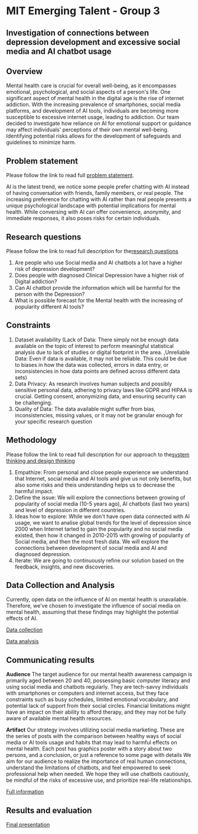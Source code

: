 # MIT Emerging Talent - Group 3

## Investigation of connections between depression development and excessive social media and AI chatbot usage

## Overview
Mental health care is crucial for overall well-being, as it encompasses emotional, 
psychological, and social aspects of a person's life. One significant aspect of mental health in the digital age is the rise of internet 
addiction. With the increasing prevalence of smartphones, social media platforms, and 
development of AI tools, individuals are becoming more susceptible to excessive internet
usage, leading to addiction. Our team decided to investigate how reliance on AI for emotional support or guidance may
affect individuals' perceptions of their own mental well-being. Identifying potential
risks allows for the development of safeguards and guidelines to minimize harm.

## Problem statement
Please follow the link to read full [problem statement](https://github.com/MIT-Emerging-Talent/2024-group-03-cdsp/blob/main/milestones/1.problem_identification/problem_identification.md).

AI is the latest trend, we notice some people prefer chatting with AI instead of having
conversation with friends, family members, or real people.
The increasing preference for chatting with AI rather than real people presents a unique
psychological landscape with potential implications for mental health. While conversing
with AI can offer convenience, anonymity, and immediate responses, it also poses risks
for certain individuals.

## Research questions
Please follow the link to read full description 
for the[research questions](https://github.com/MIT-Emerging-Talent/2024-group-03-cdsp/blob/main/milestones/1.problem_identification/research_question.md)

1. Are people who use Social media and AI chatbots a lot have a higher risk of depression development?
2. Does people with diagnosed Clinical Depression have a higher risk of Digital addiction?
3. Can AI chatbot provide the information which will be harmful for the person with the Depression?
4. What is possible forecast for the Mental health with the increasing of popularity different AI tools?

## Constraints 
1. Dataset availability (Lack of Data: There simply  not be enough data available on the topic of interest to perform meaningful statistical analysis due to lack of studies or digital footprint in the area.
,Unreliable Data: Even if data is available, it may not be reliable. This could be due to biases in how the data was collected, errors in data entry, or inconsistencies in how data points are defined across different data sets)
2. Data Privacy: As research involves human subjects and possibly sensitive personal data, adhering to privacy laws like GDPR and HIPAA is crucial. Getting consent, anonymizing data, and ensuring security can be challenging.
3. Quality of Data: The data available might suffer from bias, inconsistencies, missing values, or it may not be granular enough for your specific research question

## Methodology

Please follow the link to read full description for 
our approach to the[system thinking and design thinking](https://github.com/MIT-Emerging-Talent/2024-group-11-cdsp/blob/main/milestone/milestone_1/system_design_thinking.md)

1. Empathize: From personal and close people experience we understand that Internet, social media
and AI tools and give us not only benefits, but also some risks and theis understanding helps
us to decrease the harmful impact. 
2. Define the issue: We will explore the connections between growing of popularity of
social media (10-5 years ago), AI chatbots (last two years) and level of depression in different
countries.
3. Ideas how to explore: While we don't have open data connected with AI usage, we want to analise
global trends for the level of depression since 2000 when Internet tarted to gain the popularity
and no social media existed, then how it changed in 2010-2015 with growing of popularity of Social
media, and then the most fresh data. We will explore the connections between development of social
media and AI and diagnosed depression.
4. Iterate: We are going to continuously refine our solution based on the feedback, insights, and
new discoveries.

## Data Collection and Analysis
Currently, open data on the influence of AI on mental health is unavailable. 
Therefore, we've chosen to investigate the influence of social media on mental 
health, assuming that these findings may highlight the potential effects of AI.
 
[Data collection](2_data_collection)

[Data analysis](3_data_analysis)

## Communicating results
**Audience**
The target audience for our mental health awareness campaign is primarily aged between 
20 and 40, possessing basic computer literacy and using social media and chatbots regularly. 
They are tech-savvy individuals with smartphones or computers and internet access, but they 
face constraints such as busy schedules, limited emotional vocabulary, and potential lack of 
support from their social circles. 
Financial limitations might have an impact on their ability to afford therapy, and they may 
not be fully aware of available mental health resources. 

**Artifact**
Our strategy involves utilizing social media marketing. These are the series of posts with 
the comparison between healthy ways of social media or AI tools usage and habits that may 
lead to harmful effects on mental health. Each post has graphics poster with a story about 
two persons, and a conclusion, or just a reference to some page with details
We aim for our audience to realize the importance of real human connections, understand the 
limitations of chatbots, and feel empowered to seek professional help when needed. We hope 
they will use chatbots cautiously, be mindful of the risks of excessive use, and prioritize 
real-life relationships.

[Full information](4_communicating_results)

## Results and evaluation
[Final presentation](5_final_presentation)
   

